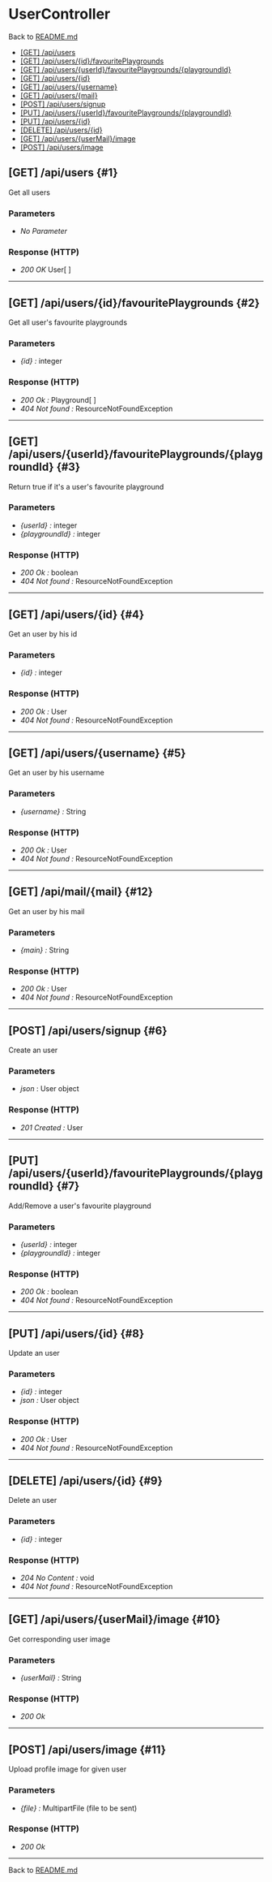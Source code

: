 # UserController

Back to [README.md](../README.md)

- [[GET] /api/users](#1)
- [[GET] /api/users/\{id\}/favouritePlaygrounds](#2)
- [[GET] /api/users/\{userId\}/favouritePlaygrounds/\{playgroundId\}](#3)
- [[GET] /api/users/\{id\}](#4)
- [[GET] /api/users/\{username\}](#5)
- [[GET] /api/users/\{mail\}](#12)
- [[POST] /api/users/signup](#6)
- [[PUT] /api/users/\{userId\}/favouritePlaygrounds/\{playgroundId\}](#7)
- [[PUT] /api/users/\{id\}](#8)
- [[DELETE] /api/users/\{id\}](#9)
- [[GET] /api/users/\{userMail\}/image](#10)
- [[POST] /api/users/image](#11)

## [GET] /api/users {#1}

Get all users

### Parameters

- *No Parameter*

### Response (HTTP)

- *200 OK* User[ ]

___

## [GET] /api/users/\{id\}/favouritePlaygrounds {#2}

Get all user's favourite playgrounds

### Parameters

- *\{id\} :* integer

### Response (HTTP)

- *200 Ok :* Playground[ ]
- *404 Not found :* ResourceNotFoundException

___

## [GET] /api/users/\{userId\}/favouritePlaygrounds/\{playgroundId\} {#3}

Return true if it's a user's favourite playground 

### Parameters

- *\{userId\} :* integer
- *\{playgroundId\} :* integer

### Response (HTTP)

- *200 Ok :* boolean
- *404 Not found :* ResourceNotFoundException

___

## [GET] /api/users/\{id\} {#4}

Get an user by his id 

### Parameters

- *\{id\} :* integer

### Response (HTTP)

- *200 Ok :* User
- *404 Not found :* ResourceNotFoundException

___

## [GET] /api/users/\{username\} {#5}

Get an user by his username

### Parameters

- *\{username\} :* String

### Response (HTTP)

- *200 Ok :* User
- *404 Not found :* ResourceNotFoundException

___

## [GET] /api/mail/\{mail\} {#12}

Get an user by his mail

### Parameters

- *\{main\} :* String

### Response (HTTP)

- *200 Ok :* User
- *404 Not found :* ResourceNotFoundException

___

## [POST] /api/users/signup {#6}

Create an user

### Parameters

- *json* : User object

### Response (HTTP)

- *201 Created :* User

___

## [PUT] /api/users/\{userId\}/favouritePlaygrounds/\{playgroundId\} {#7}

Add/Remove a user's favourite playground 

### Parameters

- *\{userId\} :* integer
- *\{playgroundId\} :* integer

### Response (HTTP)

- *200 Ok :* boolean
- *404 Not found :* ResourceNotFoundException

___

## [PUT] /api/users/\{id\} {#8}

Update an user

### Parameters

- *\{id\} :* integer
- *json :* User object

### Response (HTTP)

- *200 Ok :* User
- *404 Not found :* ResourceNotFoundException

___

## [DELETE] /api/users/\{id\} {#9}

Delete an user

### Parameters

- *\{id\} :* integer

### Response (HTTP)

- *204 No Content :* void
- *404 Not found :* ResourceNotFoundException

___

## [GET] /api/users/\{userMail\}/image {#10}

Get corresponding user image

### Parameters

- *\{userMail\} :* String

### Response (HTTP)

- *200 Ok* 

___

## [POST] /api/users/image {#11}

Upload profile image for given user

### Parameters

- *\{file\} :* MultipartFile (file to be sent)

### Response (HTTP)

- *200 Ok* 

___

Back to [README.md](../README.md)
